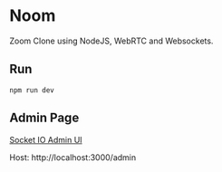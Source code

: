 # Noom

Zoom Clone using NodeJS, WebRTC and Websockets.

## Run

```shell
npm run dev
```

## Admin Page

[Socket IO Admin UI](https://admin.socket.io)

Host: http://localhost:3000/admin

